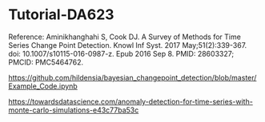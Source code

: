 # Tutorial-DA623

Reference: 
Aminikhanghahi S, Cook DJ. A Survey of Methods for Time Series Change Point Detection. Knowl Inf Syst. 2017 May;51(2):339-367. doi: 10.1007/s10115-016-0987-z. Epub 2016 Sep 8. PMID: 28603327; PMCID: PMC5464762.

https://github.com/hildensia/bayesian_changepoint_detection/blob/master/Example_Code.ipynb

https://towardsdatascience.com/anomaly-detection-for-time-series-with-monte-carlo-simulations-e43c77ba53c
